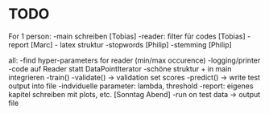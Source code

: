 TODO
====

For 1 person:
-main schreiben [Tobias]
-reader: filter für codes [Tobias]
-report [Marc]
	- latex struktur
-stopwords [Philip]
-stemming [Philip]

all:
-find hyper-parameters for reader (min/max occurence)
-logging/printer
-code auf Reader statt DataPointIterator
-schöne struktur + in main integrieren
	-train()
	-validate() -> validation set scores
	-predict() -> write test output into file
-indviduelle parameter: lambda, threshold
-report: eigenes kapitel schreiben mit plots, etc. [Sonntag Abend]
-run on test data -> output file